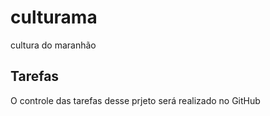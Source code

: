 # culturama
cultura do maranhão

## Tarefas

O controle das tarefas desse prjeto será realizado no GitHub
